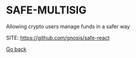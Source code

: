# SAFE-MULTISIG
 
 Allowing crypto users manage funds in a safer way
 
 SITE: https://github.com/gnosis/safe-react

 [Go back](https://portable-linux-apps.github.io/apps.html)
